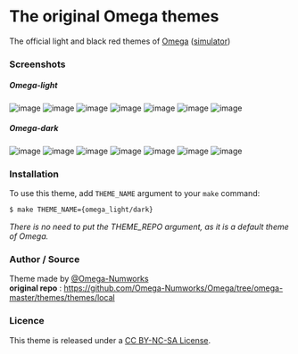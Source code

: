 # The original Omega themes
The official light and black red themes of [Omega](https://getomega.dev) ([simulator](https://getomega.dev/simulator))

### Screenshots
##### Omega-light
![image](screenshots/home1-light.png)
![image](screenshots/home2-light.png)
![image](screenshots/calculation-light.png)
![image](screenshots/graph-light.png)
![image](screenshots/python-light.png)
![image](screenshots/atomic-light.png)
![image](screenchots/settings-light.png)

##### Omega-dark
![image](screenshots/home1-dark.png)
![image](screenshots/home2-dark.png)
![image](screenshots/calculation-dark.png)
![image](screenshots/graph-dark.png)
![image](screenshots/python-dark.png)
![image](screenshots/atomic-dark.png)
![image](screenchots/settings-dark.png)

### Installation
To use this theme, add `THEME_NAME` argument to your `make` command:
```bash
$ make THEME_NAME={omega_light/dark}
```
_There is no need to put the THEME_REPO argument, as it is a default theme of Omega._

### Author / Source
Theme made by [@Omega-Numworks](https://github.com/Omega-Numworks)
<br>
**original repo** : https://github.com/Omega-Numworks/Omega/tree/omega-master/themes/themes/local

### Licence
This theme is released under a [CC BY-NC-SA License](https://creativecommons.org/licenses/by-nc-sa/4.0/legalcode).
